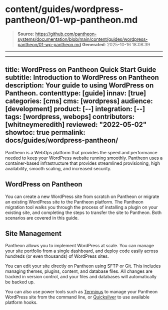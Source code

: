 # content/guides/wordpress-pantheon/01-wp-pantheon.md

> **Source**: https://github.com/pantheon-systems/documentation/blob/main/content/guides/wordpress-pantheon/01-wp-pantheon.md
> **Generated**: 2025-10-16 18:08:39

---

---
title: WordPress on Pantheon Quick Start Guide
subtitle: Introduction to WordPress on Pantheon
description: Your guide to using WordPress on Pantheon.
contenttype: [guide]
innav: [true]
categories: [cms]
cms: [wordpress]
audience: [development]
product: [--]
integration: [--]
tags: [wordpress, webops]
contributors: [whitneymeredith]
reviewed: "2022-05-02"
showtoc: true
permalink: docs/guides/wordpress-pantheon/
---

Pantheon is a WebOps platform that provides the speed and performance needed to keep your WordPress website running smoothly. Pantheon uses a container-based infrastructure that provides streamlined provisioning, high availability, smooth scaling, and increased security.

## WordPress on Pantheon

You can create a new WordPress site from scratch on Pantheon or migrate an existing WordPress site to the Pantheon platform. The Pantheon migration tool walks you through the process of installing a plugin on your existing site, and completing the steps to transfer the site to Pantheon. Both scenarios are covered in this guide.

## Site Management

Pantheon allows you to implement WordPress at scale. You can manage your site portfolio from a single dashboard, and deploy code easily across hundreds (or even thousands) of WordPress sites.

You can edit your site directly on Pantheon using SFTP or Git. This includes  managing themes, plugins, content, and database files. All changes are tracked in version control, and your files and databases will automatically be backed up.

You can also use power tools such as [Terminus](/terminus) to manage your Pantheon WordPress site from the command line, or [Quicksilver](/guides/quicksilver) to use available platform hooks. 



